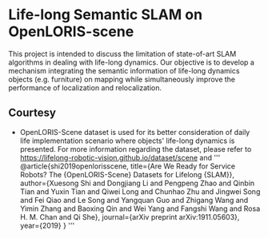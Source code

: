 # Life-long Semantic SLAM on OpenLORIS-scene #
This project is intended to discuss the limitation of state-of-art SLAM algorithms in dealing with life-long dynamics. Our objective is to develop a mechanism integrating the semantic information of life-long dynamics objects (e.g. furniture) on mapping while simultaneously improve the performance of localization and relocalization.

## Courtesy ##
* OpenLORIS-Scene dataset is used for its better consideration of daily life implementation scenario where objects' life-long dynamics is presented. For more information regarding the dataset, please refer to https://lifelong-robotic-vision.github.io/dataset/scene and 
'''
@article{shi2019openlorisscene,
    title={Are We Ready for Service Robots? The {OpenLORIS-Scene} Datasets for Lifelong {SLAM}},
    author={Xuesong Shi and Dongjiang Li and Pengpeng Zhao and Qinbin Tian and Yuxin Tian and Qiwei Long and Chunhao Zhu and Jingwei Song and Fei Qiao and Le Song and Yangquan Guo and Zhigang Wang and Yimin Zhang and Baoxing Qin and Wei Yang and Fangshi Wang and Rosa H. M. Chan and Qi She},
    journal={arXiv preprint arXiv:1911.05603},
    year={2019}
}
'''
